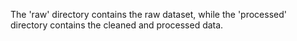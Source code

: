 The 'raw' directory contains the raw dataset, while the 'processed' directory contains the cleaned and processed data.